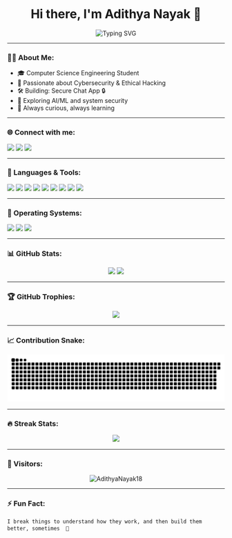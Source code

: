 <h1 align="center">Hi there, I'm Adithya Nayak 👋</h1>

<p align="center">
  <img src="https://readme-typing-svg.herokuapp.com?font=Fira+Code&duration=2000&pause=1000&color=00F7FF&center=true&vCenter=true&width=435&lines=Cybersecurity+Enthusiast;Frontend+Developer;Tech+Nerd;Always+Learning+New+Things" alt="Typing SVG" />
</p>

---

### 👨‍💻 About Me:

- 🎓 Computer Science Engineering Student  
- 🔐 Passionate about Cybersecurity & Ethical Hacking  
- 🛠 Building: Secure Chat App 🔒  
- 🤖 Exploring AI/ML and system security  
- 💬 Always curious, always learning  

---

### 🌐 Connect with me:

<p align="left">
  <a href="https://www.linkedin.com/in/adithya-nayak-147320297/" target="_blank"><img src="https://img.shields.io/badge/LinkedIn-blue?style=flat&logo=linkedin"></a>
  <a href="https://leetcode.com/u/AdithyaNayak/" target="_blank"><img src="https://img.shields.io/badge/LeetCode-orange?style=flat&logo=leetcode"></a>
  <a href="nayak.adithya18@gmail.com"><img src="https://img.shields.io/badge/Gmail-red?style=flat&logo=gmail"></a>
</p>

---

### 🧰 Languages & Tools:

<p>
  <img src="https://img.shields.io/badge/Python-3670A0?style=for-the-badge&logo=python&logoColor=white"/>
  <img src="https://img.shields.io/badge/C++-00599C?style=for-the-badge&logo=c%2B%2B&logoColor=white"/>
  <img src="https://img.shields.io/badge/JavaScript-F7DF1E?style=for-the-badge&logo=javascript&logoColor=black"/>
  <img src="https://img.shields.io/badge/React-20232A?style=for-the-badge&logo=react&logoColor=61DAFB"/>
  <img src="https://img.shields.io/badge/Next.js-000000?style=for-the-badge&logo=next.js&logoColor=white"/>
  <img src="https://img.shields.io/badge/Tailwind_CSS-38B2AC?style=for-the-badge&logo=tailwind-css&logoColor=white"/>
  <img src="https://img.shields.io/badge/Firebase-ffca28?style=for-the-badge&logo=firebase&logoColor=black"/>
  <img src="https://img.shields.io/badge/Arduino-00979D?style=for-the-badge&logo=arduino&logoColor=white"/>
  <img src="https://img.shields.io/badge/STM32-03234B?style=for-the-badge&logo=stmicroelectronics&logoColor=white"/>
</p>

---

### 🧪 Operating Systems:

<p>
  <img src="https://img.shields.io/badge/Windows-0078D6?style=for-the-badge&logo=windows&logoColor=white"/>
  <img src="https://img.shields.io/badge/Linux-FCC624?style=for-the-badge&logo=linux&logoColor=black"/>
  <img src="https://img.shields.io/badge/macOS-000000?style=for-the-badge&logo=apple&logoColor=white"/>
</p>

---

### 📊 GitHub Stats:

<p align="center">
  <img src="https://github-readme-stats.vercel.app/api?username=AdithyaNayak18&show_icons=true&theme=radical" height="200"/>
  <img src="https://github-readme-stats.vercel.app/api/top-langs/?username=AdithyaNayak18&layout=compact&theme=radical" height="200"/>
</p>

---

### 🏆 GitHub Trophies:

<p align="center">
  <img src="https://github-profile-trophy.vercel.app/?username=AdithyaNayak18&theme=radical&no-frame=true&row=1&column=6" />
</p>

---

### 📈 Contribution Snake:

<p align="center">
  <img src="https://raw.githubusercontent.com/AdithyaNayak18/AdithyaNayak18/snake/github-contribution-grid-snake.svg" />
</p>

---

### 🔥 Streak Stats:

<p align="center">
  <img src="https://github-readme-streak-stats.herokuapp.com?user=AdithyaNayak18&theme=radical&hide_border=true" />
</p>

---

### 👀 Visitors:

<p align="center">
  <img src="https://komarev.com/ghpvc/?username=AdithyaNayak18&label=Profile%20views&color=blue&style=flat" alt="AdithyaNayak18" />
</p>

---


### ⚡ Fun Fact:
```text
I break things to understand how they work, and then build them better, sometimes  🧠
